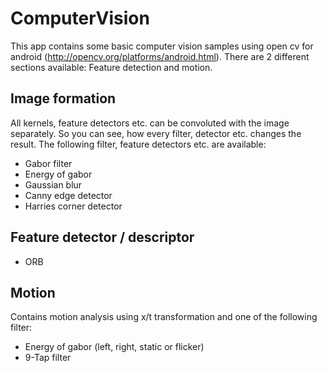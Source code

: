# ComputerVision

This app contains some basic computer vision samples using open cv for android (http://opencv.org/platforms/android.html). 
There are 2 different sections available: Feature detection and motion. 

## Image formation
All kernels, feature detectors etc. can be convoluted with the image separately.
So you can see, how every filter, detector etc. changes the result.
The following filter, feature detectors etc. are available:

 - Gabor filter
 - Energy of gabor
 - Gaussian blur
 - Canny edge detector
 - Harries corner detector

## Feature detector / descriptor
 - ORB

## Motion
Contains motion analysis using x/t transformation and one of the following filter:
 - Energy of gabor (left, right, static or flicker)
 - 9-Tap filter  